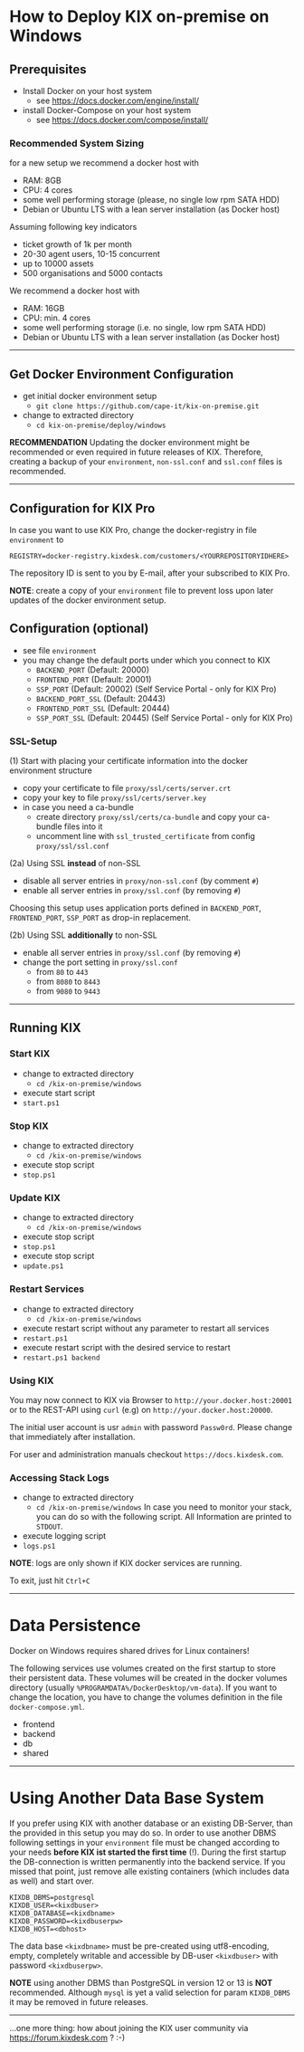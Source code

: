 # How to Deploy KIX on-premise on Windows

## Prerequisites
- Install Docker on your host system
  - see https://docs.docker.com/engine/install/
- install Docker-Compose on your host system
  - see https://docs.docker.com/compose/install/

### Recommended System Sizing

for a new setup we recommend a docker host with
- RAM: 8GB
- CPU: 4 cores
- some well performing storage (please, no single low rpm SATA HDD)
- Debian or Ubuntu LTS with a lean server installation (as Docker host)

Assuming following key indicators
- ticket growth of 1k per month
- 20-30 agent users, 10-15 concurrent
- up to 10000 assets
- 500 organisations and  5000 contacts

We recommend a docker host with
- RAM: 16GB
- CPU: min. 4 cores
- some well performing storage (i.e. no single, low rpm SATA HDD)
- Debian or Ubuntu LTS with a lean server installation (as Docker host)

---

## Get Docker Environment Configuration
- get initial docker environment setup
  - `git clone https://github.com/cape-it/kix-on-premise.git`
- change to extracted directory
  - `cd kix-on-premise/deploy/windows`

**RECOMMENDATION**
Updating the docker environment might be recommended or even required in future releases of KIX. Therefore, creating a backup of your `environment`, `non-ssl.conf` and `ssl.conf` files is recommended.

---

## Configuration for **KIX Pro**
In case you want to use KIX Pro, change the docker-registry in file `environment` to
```
REGISTRY=docker-registry.kixdesk.com/customers/<YOURREPOSITORYIDHERE>
```

The repository ID is sent to you by E-mail, after your subscribed to KIX Pro.

**NOTE**: create a copy of your `environment` file to prevent loss upon later updates of the docker environment setup.


## Configuration (optional)
- see file `environment`
- you may change the default ports under which you connect to KIX
  - `BACKEND_PORT` (Default: 20000)
  - `FRONTEND_PORT` (Default: 20001)
  - `SSP_PORT` (Default: 20002) (Self Service Portal - only for KIX Pro)
  - `BACKEND_PORT_SSL` (Default: 20443)
  - `FRONTEND_PORT_SSL` (Default: 20444)
  - `SSP_PORT_SSL` (Default: 20445) (Self Service Portal - only for KIX Pro)


### SSL-Setup
(1) Start with placing your certificate information into the docker environment structure
- copy your certificate to file `proxy/ssl/certs/server.crt`
- copy your key to file `proxy/ssl/certs/server.key`
- in case you need a ca-bundle
  - create directory `proxy/ssl/certs/ca-bundle` and copy your ca-bundle files into it
  - uncomment line with `ssl_trusted_certificate` from config `proxy/ssl/ssl.conf`

(2a) Using SSL **instead** of non-SSL
- disable all server entries in `proxy/non-ssl.conf` (by comment `#`)
- enable all server entries in `proxy/ssl.conf` (by removing `#`)

Choosing this setup uses application ports defined in `BACKEND_PORT`, `FRONTEND_PORT`, `SSP_PORT` as drop-in replacement.

(2b) Using SSL **additionally** to non-SSL
- enable all server entries in `proxy/ssl.conf` (by removing `#`)
- change the port setting in `proxy/ssl.conf`
  - from `80` to `443`
  - from `8080` to `8443`
  - from `9080` to `9443`

---
## Running KIX

### Start KIX
- change to extracted directory
  - `cd /kix-on-premise/windows`
- execute start script
 - `start.ps1`

### Stop KIX
- change to extracted directory
  - `cd /kix-on-premise/windows`
- execute stop script
 - `stop.ps1`

### Update KIX
- change to extracted directory
  - `cd /kix-on-premise/windows`
- execute stop script
 - `stop.ps1`
- execute stop script
 - `update.ps1`


### Restart Services
- change to extracted directory
  - `cd /kix-on-premise/windows`
- execute restart script without any parameter to restart all services
 - `restart.ps1`
- execute restart script with the desired service to restart
 - `restart.ps1 backend`


### Using KIX
You may now connect to KIX via Browser to `http://your.docker.host:20001` or to the REST-API using `curl` (e.g) on `http://your.docker.host:20000`.

The initial user account is usr `admin` with password `Passw0rd`. Please change that immediately after installation.

For user and administration manuals checkout `https://docs.kixdesk.com`.


### Accessing Stack Logs
- change to extracted directory
  - `cd /kix-on-premise/windows`
In case you need to monitor your stack, you can do so with the following script. All Information are printed to `STDOUT`.
- execute logging script
 - `logs.ps1`

**NOTE**: logs are only shown if KIX docker services are running.

To exit, just hit `Ctrl+C`


---

# Data Persistence
Docker on Windows requires shared drives for Linux containers!

The following services use volumes created on the first startup to store their persistent data. These volumes will be created in the docker volumes directory (usually `%PROGRAMDATA%/DockerDesktop/vm-data`). If you want to change the location, you have to change the volumes definition in the file `docker-compose.yml`.
- frontend
- backend
- db
- shared

---

# Using Another Data Base System
If you prefer using KIX with another database or an existing DB-Server, than the provided in this setup you may do so. In order to use another DBMS following settings in your `environment` file must be changed according to your needs **before KIX ist started the first time** (!). During the first startup the DB-connection is written permanently into the backend service. If you missed that point, just remove alle existing containers (which includes data as well) and start over.

```
KIXDB_DBMS=postgresql
KIXDB_USER=<kixdbuser>
KIXDB_DATABASE=<kixdbname>
KIXDB_PASSWORD=<kixdbuserpw>
KIXDB_HOST=<dbhost>
```

The data base `<kixdbname>` must be pre-created using utf8-encoding, empty, completely writable and accessible by DB-user `<kixdbuser>` with password `<kixdbuserpw>`.

**NOTE** using another DBMS than PostgreSQL in version 12 or 13 is **NOT** recommended. Although `mysql` is yet a valid selection for param `KIXDB_DBMS` it may be removed in future releases.

---

...one more thing: how about joining the KIX user community via https://forum.kixdesk.com ? :-)
